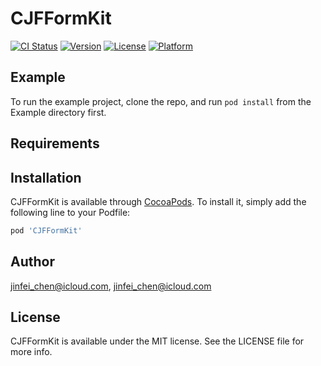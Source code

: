 # CJFFormKit

[![CI Status](https://img.shields.io/travis/jinfei_chen@icloud.com/CJFFormKit.svg?style=flat)](https://travis-ci.org/jinfei_chen@icloud.com/CJFFormKit)
[![Version](https://img.shields.io/cocoapods/v/CJFFormKit.svg?style=flat)](https://cocoapods.org/pods/CJFFormKit)
[![License](https://img.shields.io/cocoapods/l/CJFFormKit.svg?style=flat)](https://cocoapods.org/pods/CJFFormKit)
[![Platform](https://img.shields.io/cocoapods/p/CJFFormKit.svg?style=flat)](https://cocoapods.org/pods/CJFFormKit)

## Example

To run the example project, clone the repo, and run `pod install` from the Example directory first.

## Requirements

## Installation

CJFFormKit is available through [CocoaPods](https://cocoapods.org). To install
it, simply add the following line to your Podfile:

```ruby
pod 'CJFFormKit'
```

## Author

jinfei_chen@icloud.com, jinfei_chen@icloud.com

## License

CJFFormKit is available under the MIT license. See the LICENSE file for more info.
